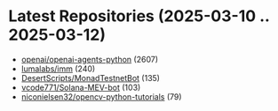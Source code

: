 # Latest Repositories (2025-03-10 .. 2025-03-12)

- [openai/openai-agents-python](https://github.com/openai/openai-agents-python) (2607)
- [lumalabs/imm](https://github.com/lumalabs/imm) (240)
- [DesertScripts/MonadTestnetBot](https://github.com/DesertScripts/MonadTestnetBot) (135)
- [vcode771/Solana-MEV-bot](https://github.com/vcode771/Solana-MEV-bot) (103)
- [niconielsen32/opencv-python-tutorials](https://github.com/niconielsen32/opencv-python-tutorials) (79)
